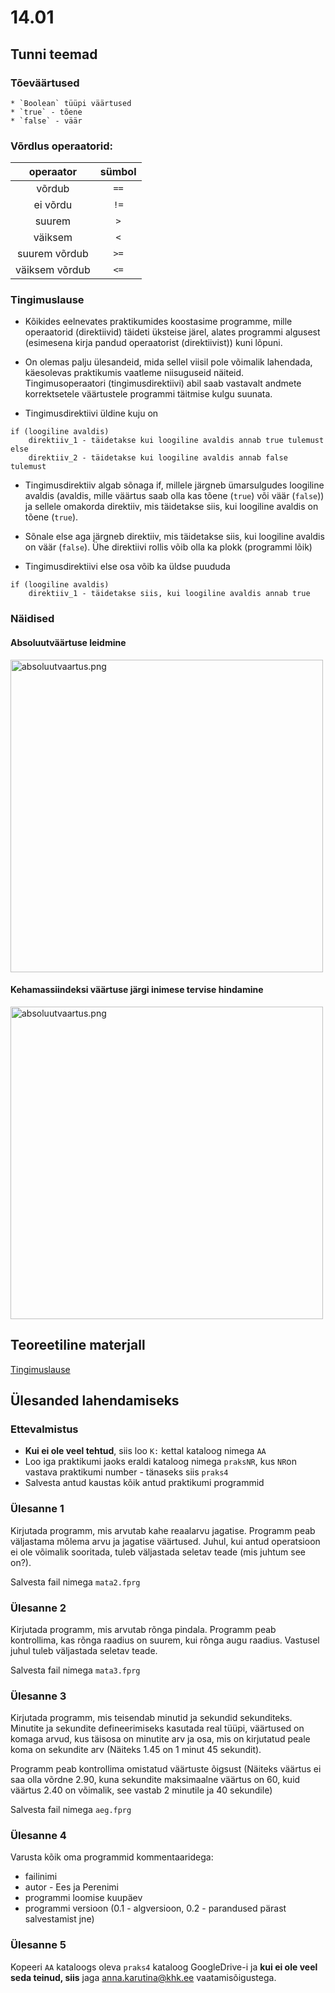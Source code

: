 # 14.01
## Tunni teemad
### Tõeväärtused
    * `Boolean` tüüpi väärtused
    * `true` - tõene
    * `false` - väär

### Võrdlus operaatorid:

|operaator|sümbol|
|:---:|:---:|
võrdub|`==`|
ei võrdu |`!=`|
suurem|`>`|
väiksem|`<`|
suurem võrdub|`>=`|
väiksem võrdub|`<=`|

### Tingimuslause 

* Kõikides eelnevates praktikumides koostasime programme, mille operaatorid (direktiivid) täideti üksteise järel, alates programmi algusest (esimesena kirja pandud operaatorist (direktiivist)) kuni lõpuni.
 
* On olemas palju ülesandeid, mida sellel viisil pole võimalik lahendada, käesolevas praktikumis vaatleme niisuguseid näiteid. Tingimusoperaatori (tingimusdirektiivi) abil saab vastavalt andmete korrektsetele väärtustele programmi täitmise kulgu suunata.

* Tingimusdirektiivi üldine kuju on
```
if (loogiline avaldis) 
    direktiiv_1 - täidetakse kui loogiline avaldis annab true tulemust
else 
    direktiiv_2 - täidetakse kui loogiline avaldis annab false tulemust
```
* Tingimusdirektiiv algab sõnaga if, millele järgneb ümarsulgudes loogiline avaldis (avaldis, mille väärtus saab olla kas tõene (`true`) või väär (`false`)) ja sellele omakorda direktiiv, mis täidetakse siis, kui loogiline avaldis on tõene (`true`). 

* Sõnale else aga järgneb direktiiv, mis täidetakse siis, kui loogiline avaldis on väär (`false`). Ühe direktiivi rollis võib olla ka plokk (programmi lõik)

* Tingimusdirektiivi else osa võib ka üldse puududa
```
if (loogiline avaldis) 
    direktiiv_1 - täidetakse siis, kui loogiline avaldis annab true
```
### Näidised
#### Absoluutväärtuse leidmine
<img src="http://anna.ikt.khk.ee/aa_ita19/14.01/absoluutvaartus.png" width="500" alt="absoluutvaartus.png">

#### Kehamassiindeksi väärtuse järgi inimese tervise hindamine
<img src="http://anna.ikt.khk.ee/aa_ita19/14.01/kmi.png" width="500" alt="absoluutvaartus.png">

## Teoreetiline materjall
[Tingimuslause](https://web.htk.tlu.ee/digitaru/programmeerimine/chapter/tingimuslause/)

## Ülesanded lahendamiseks
### Ettevalmistus
* <b>Kui ei ole veel tehtud</b>, siis loo `K:` kettal kataloog nimega `AA`
* Loo iga praktikumi jaoks eraldi kataloog nimega `praksNR`, kus `NR`on vastava praktikumi number - tänaseks siis `praks4`
* Salvesta antud kaustas kõik antud praktikumi programmid

### Ülesanne 1
Kirjutada programm, mis arvutab kahe reaalarvu jagatise. Programm peab väljastama mõlema arvu ja jagatise väärtused. Juhul, kui antud operatsioon ei ole võimalik sooritada, tuleb väljastada seletav teade (mis juhtum see on?).

Salvesta fail nimega `mata2.fprg`

### Ülesanne 2
Kirjutada programm, mis arvutab rõnga pindala. Programm peab kontrollima, kas rõnga raadius on suurem, kui rõnga augu raadius. Vastusel juhul tuleb väljastada seletav teade.

Salvesta fail nimega `mata3.fprg`

### Ülesanne 3
Kirjutada programm, mis teisendab minutid ja sekundid sekunditeks. Minutite ja sekundite defineerimiseks kasutada real tüüpi, väärtused on komaga arvud, kus täisosa on minutite arv ja osa, mis on kirjutatud peale koma on sekundite arv (Näiteks 1.45 on 1 minut 45 sekundit). 

Programm peab kontrollima omistatud väärtuste õigsust (Näiteks väärtus ei saa olla võrdne 2.90, kuna sekundite maksimaalne väärtus on 60, kuid väärtus 2.40 on võimalik, see vastab 2 minutile ja 40 sekundile)

Salvesta fail nimega `aeg.fprg`

### Ülesanne 4
Varusta kõik oma programmid kommentaaridega:
* failinimi
* autor  - Ees ja Perenimi
* programmi loomise kuupäev
* programmi versioon (0.1 - algversioon, 0.2 - parandused pärast salvestamist jne)
### Ülesanne 5
Kopeeri `AA` kataloogs oleva `praks4` kataloog GoogleDrive-i ja <b>kui ei ole veel seda teinud, siis</b> jaga [anna.karutina@khk.ee]("mailto:anna.karutina@khk.ee") vaatamisõigustega.